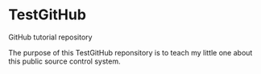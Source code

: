 # TestGitHub
GitHub tutorial repository

The purpose of this TestGitHub reponsitory is to teach my little one about this public source control system.

